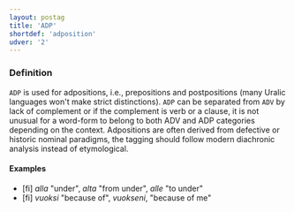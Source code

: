 ```yaml
---
layout: postag
title: 'ADP'
shortdef: 'adposition'
udver: '2'
---
```


### Definition

`ADP` is used for adpositions, i.e., prepositions and postpositions (many Uralic
languages won't make strict distinctions). `ADP` can be separated from `ADV` by
lack of complement or if the complement is verb or a clause, it is not unusual
for a word-form to belong to both ADV and ADP categories depending on the
context.  Adpositions are often derived from defective or historic nominal
paradigms, the tagging should follow modern diachronic analysis instead of
etymological.

#### Examples

* [fi] _alla_ "under", _alta_ "from under", _alle_ "to under"
* [fi] _vuoksi_ "because of", _vuokseni_, "because of me"

<!-- Interlanguage links updated Po 11. listopadu 2024, 20:09:18 CET -->
